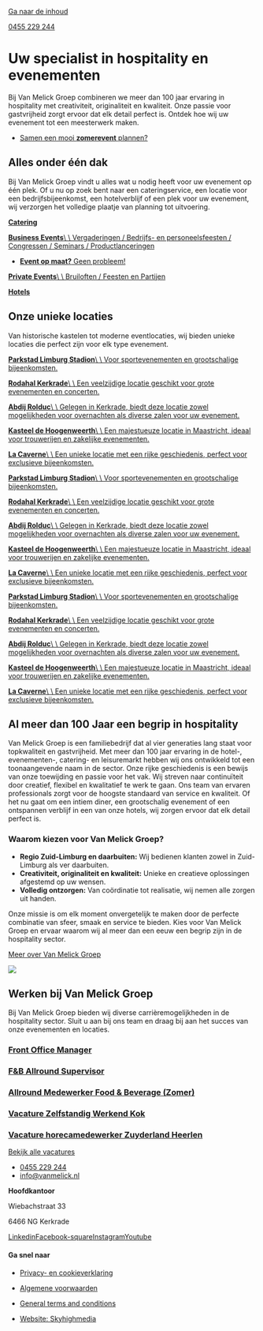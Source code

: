[Ga naar de inhoud](https://vanmelick.nl/#content)

[0455 229 244](tel:0031455229244)

# Uw specialist in hospitality en evenementen

Bij Van Melick Groep combineren we meer dan 100 jaar ervaring in hospitality met creativiteit, originaliteit en kwaliteit. Onze passie voor gastvrijheid zorgt ervoor dat elk detail perfect is. Ontdek hoe wij uw evenement tot een meesterwerk maken.

- [Samen een mooi **zomerevent** plannen?](https://vanmelick.nl/contact/)

## Alles onder één dak

Bij Van Melick Groep vindt u alles wat u nodig heeft voor uw evenement op één plek. Of u nu op zoek bent naar een cateringservice, een locatie voor een bedrijfsbijeenkomst, een hotelverblijf of een plek voor uw evenement, wij verzorgen het volledige plaatje van planning tot uitvoering.

[**Catering**](https://vanmelick.nl/catering/)

[**Business Events**\\
\\
Vergaderingen / Bedrijfs- en personeelsfeesten / Congressen / Seminars / Productlanceringen](https://vanmelick.nl/business-events/)

- [**Event op maat?** Geen probleem!](https://vanmelick.nl/over-ons/)

[**Private Events**\\
\\
Bruiloften / Feesten en Partijen](https://vanmelick.nl/private-events/)

[**Hotels**](https://vanmelick.nl/hotels/)

## Onze unieke locaties

Van historische kastelen tot moderne eventlocaties, wij bieden unieke locaties die perfect zijn voor elk type evenement.

[**Parkstad Limburg Stadion**\\
\\
Voor sportevenementen en grootschalige bijeenkomsten.](https://vanmelick.nl/locaties/parkstad-limburg-stadion/)

[**Rodahal Kerkrade**\\
\\
Een veelzijdige locatie geschikt voor grote evenementen en concerten.](https://vanmelick.nl/locaties/rodahal-kerkrade/)

[**Abdij Rolduc**\\
\\
Gelegen in Kerkrade, biedt deze locatie zowel mogelijkheden voor overnachten als diverse zalen voor uw evenement.](https://vanmelick.nl/locaties/abdij-rolduc/)

[**Kasteel de Hoogenweerth**\\
\\
Een majestueuze locatie in Maastricht, ideaal voor trouwerijen en zakelijke evenementen.](https://vanmelick.nl/locaties/kasteel-hoogenweerth/)

[**La Caverne**\\
\\
Een unieke locatie met een rijke geschiedenis, perfect voor exclusieve bijeenkomsten.](https://vanmelick.nl/locaties/la-caverne/)

[**Parkstad Limburg Stadion**\\
\\
Voor sportevenementen en grootschalige bijeenkomsten.](https://vanmelick.nl/locaties/parkstad-limburg-stadion/)

[**Rodahal Kerkrade**\\
\\
Een veelzijdige locatie geschikt voor grote evenementen en concerten.](https://vanmelick.nl/locaties/rodahal-kerkrade/)

[**Abdij Rolduc**\\
\\
Gelegen in Kerkrade, biedt deze locatie zowel mogelijkheden voor overnachten als diverse zalen voor uw evenement.](https://vanmelick.nl/locaties/abdij-rolduc/)

[**Kasteel de Hoogenweerth**\\
\\
Een majestueuze locatie in Maastricht, ideaal voor trouwerijen en zakelijke evenementen.](https://vanmelick.nl/locaties/kasteel-hoogenweerth/)

[**La Caverne**\\
\\
Een unieke locatie met een rijke geschiedenis, perfect voor exclusieve bijeenkomsten.](https://vanmelick.nl/locaties/la-caverne/)

[**Parkstad Limburg Stadion**\\
\\
Voor sportevenementen en grootschalige bijeenkomsten.](https://vanmelick.nl/locaties/parkstad-limburg-stadion/)

[**Rodahal Kerkrade**\\
\\
Een veelzijdige locatie geschikt voor grote evenementen en concerten.](https://vanmelick.nl/locaties/rodahal-kerkrade/)

[**Abdij Rolduc**\\
\\
Gelegen in Kerkrade, biedt deze locatie zowel mogelijkheden voor overnachten als diverse zalen voor uw evenement.](https://vanmelick.nl/locaties/abdij-rolduc/)

[**Kasteel de Hoogenweerth**\\
\\
Een majestueuze locatie in Maastricht, ideaal voor trouwerijen en zakelijke evenementen.](https://vanmelick.nl/locaties/kasteel-hoogenweerth/)

[**La Caverne**\\
\\
Een unieke locatie met een rijke geschiedenis, perfect voor exclusieve bijeenkomsten.](https://vanmelick.nl/locaties/la-caverne/)

## Al meer dan 100 Jaar een begrip in hospitality

Van Melick Groep is een familiebedrijf dat al vier generaties lang staat voor topkwaliteit en gastvrijheid. Met meer dan 100 jaar ervaring in de hotel-, evenementen-, catering- en leisuremarkt hebben wij ons ontwikkeld tot een toonaangevende naam in de sector. Onze rijke geschiedenis is een bewijs van onze toewijding en passie voor het vak. Wij streven naar continuïteit door creatief, flexibel en kwalitatief te werk te gaan. Ons team van ervaren professionals zorgt voor de hoogste standaard van service en kwaliteit. Of het nu gaat om een intiem diner, een grootschalig evenement of een ontspannen verblijf in een van onze hotels, wij zorgen ervoor dat elk detail perfect is.

### Waarom kiezen voor Van Melick Groep?

- **Regio Zuid-Limburg en daarbuiten:** Wij bedienen klanten zowel in Zuid-Limburg als ver daarbuiten.
- **Creativiteit, originaliteit en kwaliteit:** Unieke en creatieve oplossingen afgestemd op uw wensen.
- **Volledig ontzorgen:** Van coördinatie tot realisatie, wij nemen alle zorgen uit handen.

Onze missie is om elk moment onvergetelijk te maken door de perfecte combinatie van sfeer, smaak en service te bieden. Kies voor Van Melick Groep en ervaar waarom wij al meer dan een eeuw een begrip zijn in de hospitality sector.

[Meer over Van Melick Groep](https://vanmelick.nl/over-ons/)

![](https://vanmelick.nl/wp-content/uploads/2024/07/2023-09-22-VanMelickGroup_Zangersheide-KLEURSTOF-HR-011.jpg)

## Werken bij   Van Melick Groep

Bij Van Melick Groep bieden wij diverse carrièremogelijkheden in de hospitality sector. Sluit u aan bij ons team en draag bij aan het succes van onze evenementen en locaties.

### [Front Office Manager](https://vanmelick.nl/front-office-manager/)

### [F&B Allround Supervisor](https://vanmelick.nl/fb-allround-supervisor/)

### [Allround Medewerker Food & Beverage (Zomer)](https://vanmelick.nl/allround-medewerker-food-beverage-zomer/)

### [Vacature Zelfstandig Werkend Kok](https://vanmelick.nl/vacature-zelfstandig-werkend-kok/)

### [Vacature horecamedewerker Zuyderland Heerlen](https://vanmelick.nl/vacature-horecamedewerker-zuyderland-heerlen-of-sittard/)

[Bekijk alle vacatures](https://vanmelick.nl/vacatures/)

- [0455 229 244](tel:0031455229244)
- [info@vanmelick.nl](mailto:info@vanmelick.nl)

**Hoofdkantoor**

Wiebachstraat 33

6466 NG Kerkrade

[Linkedin](https://www.linkedin.com/company/vanmelickgroep)[Facebook-square](https://www.facebook.com/VanMelickGroep)[Instagram](https://www.instagram.com/van_melick_groep/)[Youtube](https://www.youtube.com/@VanMelickGroep)

#### Ga snel naar

- [Privacy- en cookieverklaring](https://vanmelick.nl/privacy-en-cookieverklaring/)
- [Algemene voorwaarden](https://vanmelick.nl/algemene-voorwaarden/)
- [General terms and conditions](https://vanmelick.nl/general-terms-and-conditions/)

- [Website: Skyhighmedia](http://www.skyhighmedia.nl/)